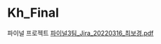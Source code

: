 # Kh_Final
파이널 프로젝트
[파이널3팀_Jira_20220316_최보경.pdf](https://github.com/bekky1016/Kh_Final/files/11098101/3._Jira_20220316_.pdf)

